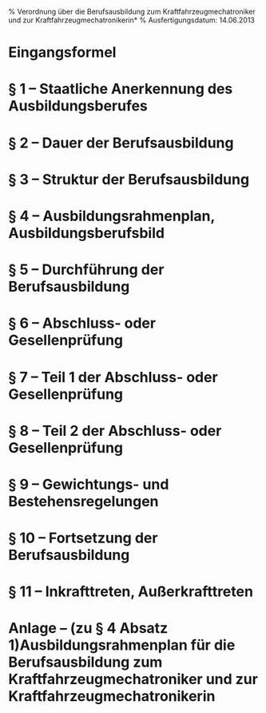 % Verordnung über die Berufsausbildung zum Kraftfahrzeugmechatroniker und zur Kraftfahrzeugmechatronikerin*
% Ausfertigungsdatum: 14.06.2013
 
# Eingangsformel

# § 1 – Staatliche Anerkennung des Ausbildungsberufes

# § 2 – Dauer der Berufsausbildung

# § 3 – Struktur der Berufsausbildung

# § 4 – Ausbildungsrahmenplan, Ausbildungsberufsbild

# § 5 – Durchführung der Berufsausbildung

# § 6 – Abschluss- oder Gesellenprüfung

# § 7 – Teil 1 der Abschluss- oder Gesellenprüfung

# § 8 – Teil 2 der Abschluss- oder Gesellenprüfung

# § 9 – Gewichtungs- und Bestehensregelungen

# § 10 – Fortsetzung der Berufsausbildung

# § 11 – Inkrafttreten, Außerkrafttreten

# Anlage – (zu § 4 Absatz 1)Ausbildungsrahmenplan für die Berufsausbildung zum Kraftfahrzeugmechatroniker und zur Kraftfahrzeugmechatronikerin
